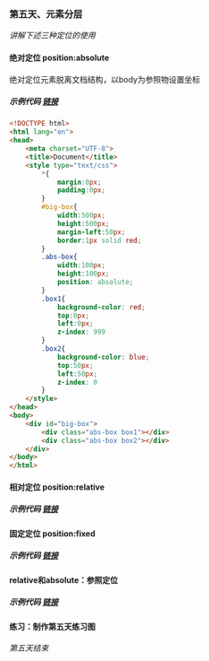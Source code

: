 ### 第五天、元素分层

*讲解下述三种定位的使用*

#### 绝对定位 position:absolute
绝对定位元素脱离文档结构，以body为参照物设置坐标
##### 示例代码 [链接]()
``` html
<!DOCTYPE html>
<html lang="en">
<head>
    <meta charset="UTF-8">
    <title>Document</title>
    <style type="text/css">
        *{
            margin:0px;
            padding:0px;
        }
        #big-box{
            width:500px;
            height:500px;
            margin-left:50px;
            border:1px solid red;
        }
        .abs-box{
            width:100px;
            height:100px;
            position: absolute;
        }
        .box1{
            background-color: red;
            top:0px;
            left:0px;
            z-index: 999
        }
        .box2{
            background-color: blue;
            top:50px;
            left:50px;
            z-index: 0
        }
    </style>
</head>
<body>
    <div id="big-box">
        <div class="abs-box box1"></div>
        <div class="abs-box box2"></div>
    </div>
</body>
</html>
```

#### 相对定位 position:relative

##### 示例代码 [链接]()

#### 固定定位 position:fixed

##### 示例代码 [链接]()

#### relative和absolute：参照定位

##### 示例代码 [链接]()

#### 练习：制作第五天练习图

*第五天结束*
